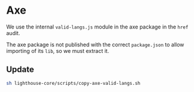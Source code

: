 # Axe

We use the internal `valid-langs.js` module in the axe package in the `href` audit.

The axe package is not published with the correct `package.json` to allow importing
of its `lib`, so we must extract it.

## Update

```bash
sh lighthouse-core/scripts/copy-axe-valid-langs.sh
```
